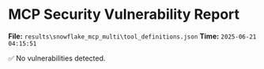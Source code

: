 # MCP Security Vulnerability Report
**File:** `results\snowflake_mcp_multi\tool_definitions.json`
**Time:** `2025-06-21 04:15:51`

✅ No vulnerabilities detected.